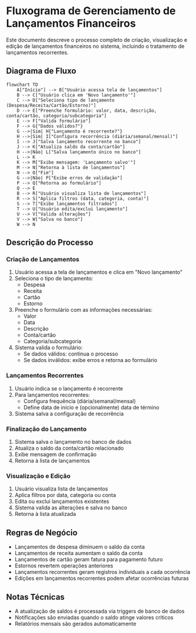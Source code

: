 # Fluxograma de Gerenciamento de Lançamentos Financeiros

Este documento descreve o processo completo de criação, visualização e edição de lançamentos financeiros no sistema, incluindo o tratamento de lançamentos recorrentes.

## Diagrama de Fluxo

```mermaid
flowchart TD
    A["Início"] --> B["Usuário acessa tela de lançamentos"]
    B --> C["Usuário clica em 'Novo lançamento'"]
    C --> D["Seleciona tipo de lançamento (Despesa/Receita/Cartão/Estorno)"]
    D --> E["Preenche formulário: valor, data, descrição, conta/cartão, categoria/subcategoria"]
    E --> F["Valida formulário"]
    F --> G{"Dados válidos?"}
    G -->|Sim| H{"Lançamento é recorrente?"}
    H -->|Sim| I["Configura recorrência (diária/semanal/mensal)"]
    I --> J["Salva lançamento recorrente no banco"]
    J --> K["Atualiza saldo da conta/cartão"]
    H -->|Não| L["Salva lançamento único no banco"]
    L --> K
    K --> M["Exibe mensagem: 'Lançamento salvo'"]
    M --> N["Retorna à lista de lançamentos"]
    N --> O["Fim"]
    G -->|Não| P["Exibe erros de validação"]
    P --> Q["Retorna ao formulário"]
    Q --> E
    B --> R["Usuário visualiza lista de lançamentos"]
    R --> S["Aplica filtros (data, categoria, conta)"]
    S --> T["Exibe lançamentos filtrados"]
    T --> U["Usuário edita/exclui lançamento"]
    U --> V["Valida alterações"]
    V --> W["Salva no banco"]
    W --> N
```

## Descrição do Processo

### Criação de Lançamentos

1. Usuário acessa a tela de lançamentos e clica em "Novo lançamento"
2. Seleciona o tipo de lançamento:
   - Despesa
   - Receita
   - Cartão
   - Estorno
3. Preenche o formulário com as informações necessárias:
   - Valor
   - Data
   - Descrição
   - Conta/cartão
   - Categoria/subcategoria
4. Sistema valida o formulário:
   - Se dados válidos: continua o processo
   - Se dados inválidos: exibe erros e retorna ao formulário

### Lançamentos Recorrentes

1. Usuário indica se o lançamento é recorrente
2. Para lançamentos recorrentes:
   - Configura frequência (diária/semanal/mensal)
   - Define data de início e (opcionalmente) data de término
3. Sistema salva a configuração de recorrência

### Finalização do Lançamento

1. Sistema salva o lançamento no banco de dados
2. Atualiza o saldo da conta/cartão relacionado
3. Exibe mensagem de confirmação
4. Retorna à lista de lançamentos

### Visualização e Edição

1. Usuário visualiza lista de lançamentos
2. Aplica filtros por data, categoria ou conta
3. Edita ou exclui lançamentos existentes
4. Sistema valida as alterações e salva no banco
5. Retorna à lista atualizada

## Regras de Negócio

- Lançamentos de despesa diminuem o saldo da conta
- Lançamentos de receita aumentam o saldo da conta
- Lançamentos de cartão geram fatura para pagamento futuro
- Estornos revertem operações anteriores
- Lançamentos recorrentes geram registros individuais a cada ocorrência
- Edições em lançamentos recorrentes podem afetar ocorrências futuras

## Notas Técnicas

- A atualização de saldos é processada via triggers de banco de dados
- Notificações são enviadas quando o saldo atinge valores críticos
- Relatórios mensais são gerados automaticamente
